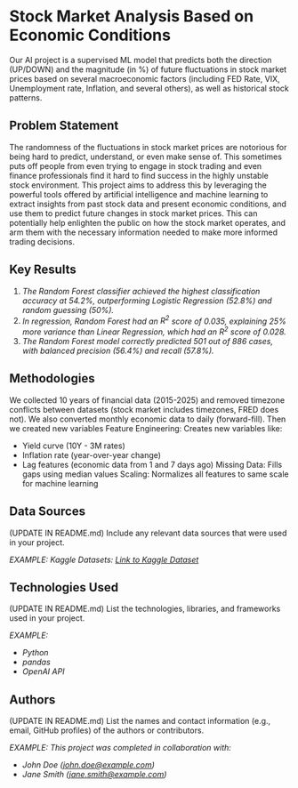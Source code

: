 # Stock Market Analysis Based on Economic Conditions

Our AI project is a supervised ML model that predicts both the direction (UP/DOWN) and the magnitude (in %) of future fluctuations in stock market prices based on several macroeconomic factors (including FED Rate, VIX, Unemployment rate, Inflation, and several others), as well as historical stock patterns.

## Problem Statement
The randomness of the fluctuations in stock market prices are notorious for being hard to predict, understand, or even make sense of. This sometimes puts off people from even trying to engage in stock trading and even finance professionals find it hard to find success in the highly unstable stock environment. This project aims to address this by leveraging the powerful tools offered by artificial intelligence and machine learning to extract insights from past stock data and present economic conditions, and use them to predict future changes in stock market prices. This can potentially help enlighten the public on how the stock market operates, and arm them with the necessary information needed to make more informed trading decisions.

## Key Results

1. *The Random Forest classifier achieved the highest classification accuracy at 54.2%, outperforming Logistic Regression (52.8%) and random guessing (50%).*
2. *In regression, Random Forest had an $R^2$ score of 0.035, explaining 25% more variance than Linear Regression, which had an $R^2$ score of 0.028.*
3. *The Random Forest model correctly predicted 501 out of 886 cases, with balanced precision (56.4%) and recall (57.8%).*

## Methodologies

We collected 10 years of financial data (2015-2025) and removed timezone conflicts between datasets (stock market includes timezones, FRED does not). We also converted monthly economic data to daily (forward-fill). Then we created new variables 
Feature Engineering: Creates new variables like:
- Yield curve (10Y - 3M rates)
- Inflation rate (year-over-year change)
- Lag features (economic data from 1 and 7 days ago)
Missing Data: Fills gaps using median values
Scaling: Normalizes all features to same scale for machine learning


## Data Sources

(UPDATE IN README.md)
Include any relevant data sources that were used in your project.

*EXAMPLE:*
*Kaggle Datasets: [Link to Kaggle Dataset](https://www.kaggle.com/datasets)*

## Technologies Used <!--- do not change this line -->

(UPDATE IN README.md)
List the technologies, libraries, and frameworks used in your project.

*EXAMPLE:*
- *Python*
- *pandas*
- *OpenAI API*


## Authors <!--- do not change this line -->

(UPDATE IN README.md)
List the names and contact information (e.g., email, GitHub profiles) of the authors or contributors.

*EXAMPLE:*
*This project was completed in collaboration with:*
- *John Doe ([john.doe@example.com](mailto:john.doe@example.com))*
- *Jane Smith ([jane.smith@example.com](mailto:jane.smith@example.com))*
